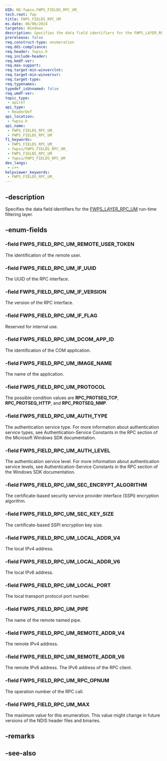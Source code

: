 ```yaml
---
UID: NE:fwpsu.FWPS_FIELDS_RPC_UM_
tech.root: fwp
title: FWPS_FIELDS_RPC_UM
ms.date: 06/06/2024
targetos: Windows
description: Specifies the data field identifiers for the FWPS_LAYER_RPC_UM run-time filtering layer.
prerelease: false
req.construct-type: enumeration
req.ddi-compliance: 
req.header: fwpsu.h
req.include-header: 
req.kmdf-ver: 
req.max-support: 
req.target-min-winverclnt: 
req.target-min-winversvr: 
req.target-type: 
req.typenames: 
typedef_isUnnamed: false
req.umdf-ver: 
topic_type:
 - apiref
api_type:
 - HeaderDef
api_location:
 - fwpsu.h
api_name:
 - FWPS_FIELDS_RPC_UM_
 - FWPS_FIELDS_RPC_UM
f1_keywords:
 - FWPS_FIELDS_RPC_UM_
 - fwpsu/FWPS_FIELDS_RPC_UM_
 - FWPS_FIELDS_RPC_UM
 - fwpsu/FWPS_FIELDS_RPC_UM
dev_langs:
 - c++
helpviewer_keywords:
 - FWPS_FIELDS_RPC_UM_
---
```


## -description

Specifies the data field identifiers for the [FWPS_LAYER_RPC_UM](./ne-fwpsu-fwps_builtin_layers.md) run-time filtering layer.

## -enum-fields

### -field FWPS_FIELD_RPC_UM_REMOTE_USER_TOKEN

The identification of the remote user.

### -field FWPS_FIELD_RPC_UM_IF_UUID

The UUID of the RPC interface.

### -field FWPS_FIELD_RPC_UM_IF_VERSION

The version of the RPC interface.

### -field FWPS_FIELD_RPC_UM_IF_FLAG

Reserved for internal use.

### -field FWPS_FIELD_RPC_UM_DCOM_APP_ID

The identification of the COM application.

### -field FWPS_FIELD_RPC_UM_IMAGE_NAME

The name of the application.

### -field FWPS_FIELD_RPC_UM_PROTOCOL

The possible condition values are **RPC_PROTSEQ_TCP**, **RPC_PROTSEQ_HTTP**, and **RPC_PROTSEQ_NMP**.

### -field FWPS_FIELD_RPC_UM_AUTH_TYPE

The authentication service type. For more information about authentication service types, see
Authentication-Service Constants in the RPC section of the Microsoft Windows SDK documentation.

### -field FWPS_FIELD_RPC_UM_AUTH_LEVEL

The authentication service level. For more information about authentication service levels, see
Authentication-Service Constants in the RPC section of the Windows SDK documentation.

### -field FWPS_FIELD_RPC_UM_SEC_ENCRYPT_ALGORITHM

The certificate-based security service provider interface (SSPI) encryption algorithm.

### -field FWPS_FIELD_RPC_UM_SEC_KEY_SIZE

The certificate-based SSPI encryption key size.

### -field FWPS_FIELD_RPC_UM_LOCAL_ADDR_V4

The local IPv4 address.

### -field FWPS_FIELD_RPC_UM_LOCAL_ADDR_V6

The local IPv6 address.

### -field FWPS_FIELD_RPC_UM_LOCAL_PORT

The local transport protocol port number.

### -field FWPS_FIELD_RPC_UM_PIPE

The name of the remote named pipe.

### -field FWPS_FIELD_RPC_UM_REMOTE_ADDR_V4

The remote IPv4 address.

### -field FWPS_FIELD_RPC_UM_REMOTE_ADDR_V6

The remote IPv6 address. The IPv6 address of the RPC client.

### -field FWPS_FIELD_RPC_UM_RPC_OPNUM

The operation number of the RPC call.

### -field FWPS_FIELD_RPC_UM_MAX

The maximum value for this enumeration. This value might change in future versions of the NDIS
header files and binaries.

## -remarks

## -see-also
